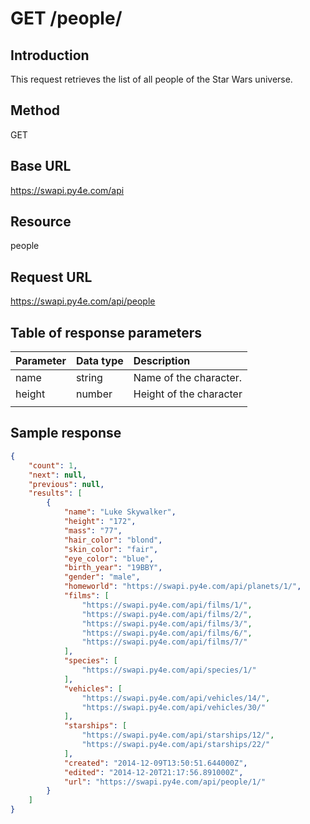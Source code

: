 # GET /people/

## Introduction

This request retrieves the list of all people of the Star Wars universe.

## Method

GET

## Base URL

https://swapi.py4e.com/api

## Resource

people

## Request URL

https://swapi.py4e.com/api/people

## Table of response parameters

|Parameter|Data type|Description|
|:--|:--|:--|
|name|string|Name of the character.|
|height|number|Height of the character|
||||

## Sample response

```json
{
    "count": 1,
    "next": null,
    "previous": null,
    "results": [
        {
            "name": "Luke Skywalker",
            "height": "172",
            "mass": "77",
            "hair_color": "blond",
            "skin_color": "fair",
            "eye_color": "blue",
            "birth_year": "19BBY",
            "gender": "male",
            "homeworld": "https://swapi.py4e.com/api/planets/1/",
            "films": [
                "https://swapi.py4e.com/api/films/1/",
                "https://swapi.py4e.com/api/films/2/",
                "https://swapi.py4e.com/api/films/3/",
                "https://swapi.py4e.com/api/films/6/",
                "https://swapi.py4e.com/api/films/7/"
            ],
            "species": [
                "https://swapi.py4e.com/api/species/1/"
            ],
            "vehicles": [
                "https://swapi.py4e.com/api/vehicles/14/",
                "https://swapi.py4e.com/api/vehicles/30/"
            ],
            "starships": [
                "https://swapi.py4e.com/api/starships/12/",
                "https://swapi.py4e.com/api/starships/22/"
            ],
            "created": "2014-12-09T13:50:51.644000Z",
            "edited": "2014-12-20T21:17:56.891000Z",
            "url": "https://swapi.py4e.com/api/people/1/"
        }
    ]
}
```

